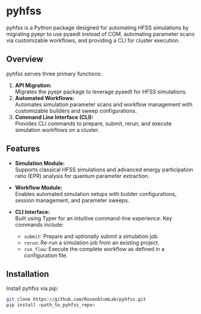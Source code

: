 # pyhfss

pyhfss is a Python package designed for automating HFSS simulations by migrating pyepr to use pyaedt instead of COM, automating parameter scans via customizable workflows, and providing a CLI for cluster execution.

## Overview

pyhfss serves three primary functions:
1. **API Migration:**  
   Migrates the pyepr package to leverage pyaedt for HFSS simulations.
2. **Automated Workflows:**  
   Automates simulation parameter scans and workflow management with customizable builders and sweep configurations.
3. **Command Line Interface (CLI):**  
   Provides CLI commands to prepare, submit, rerun, and execute simulation workflows on a cluster.

## Features

- **Simulation Module:**  
  Supports classical HFSS simulations and advanced energy participation ratio (EPR) analysis for quantum parameter extraction.
  
- **Workflow Module:**  
  Enables automated simulation setups with builder configurations, session management, and parameter sweeps.
  
- **CLI Interface:**  
  Built using Typer for an intuitive command-line experience. Key commands include:
  - `submit`: Prepare and optionally submit a simulation job.
  - `rerun`: Re-run a simulation job from an existing project.
  - `run_flow`: Execute the complete workflow as defined in a configuration file.

## Installation

Install pyhfss via pip:

```bash
git clone https://github.com/RosenblumLab/pyhfss.git
pip install <path_to_pyhfss_repo>
```